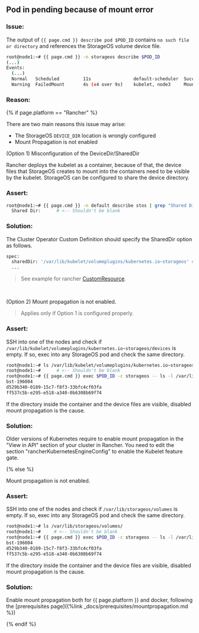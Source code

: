## Pod in pending because of mount error

### Issue:

The output of `{{ page.cmd }} describe pod $POD_ID` contains `no such file or
directory` and references the StorageOS volume device file.

```bash
root@node1:~# {{ page.cmd }} -n storageos describe $POD_ID
(...)
Events:
  (...)
  Normal   Scheduled         11s                default-scheduler  Successfully assigned default/d1 to node3
  Warning  FailedMount       4s (x4 over 9s)    kubelet, node3     MountVolume.SetUp failed for volume "pvc-f2a49198-c00c-11e8-ba01-0800278dc04d" : stat /var/lib/storageos/volumes/d9df3549-26c0-4cfc-62b4-724b443069a1: no such file or directory
```

### Reason:

{% if page.platform == "Rancher" %}

There are two main reasons this issue may arise:
- The StorageOS `DEVICE_DIR` location is wrongly configured
- Mount Propagation is not enabled



(Option 1) Misconfiguration of the DeviceDir/SharedDir

Rancher deploys the kubelet as a container, because of that, the device files
that StorageOS creates to mount into the containers need to be visible by the
kubelet. StorageOS can be configured to share the device directory.

### Assert:

```bash
root@node1:~# {{ page.cmd }} -n default describe stos | grep "Shared Dir"
  Shared Dir:      # <-- Shouldn't be blank
```

### Solution:

The Cluster Operator Custom Definition should specify the SharedDir option as follows.

```bash
spec:
  sharedDir: '/var/lib/kubelet/volumeplugins/kubernetes.io~storageos' # Needed when Kubelet as a container
  ...
```

> See example for rancher
[CustomResource](https://github.com/storageos/deploy/blob/master/k8s/deploy-storageos/cluster-operator/examples/rancher/rancher-embedded-etcd.yaml).

&nbsp; <!-- this is a blank line -->

(Option 2) Mount propagation is not enabled.

> Applies only if Option 1 is configured properly.

### Assert:

SSH into one of the nodes and check if
`/var/lib/kubelet/volumeplugins/kubernetes.io~storageos/devices` is empty. If
so, exec into any StorageOS pod and check the same directory.

```bash
root@node1:~# ls /var/lib/kubelet/volumeplugins/kubernetes.io~storageos/devices
root@node1:~#      # <-- Shouldn't be blank
root@node1:~# {{ page.cmd }} exec $POD_ID -c storageos -- ls -l /var/lib/kubelet/volumeplugins/kubernetes.io~storageos/devices
bst-196004
d529b340-0189-15c7-f8f3-33bfc4cf03fa
ff537c5b-e295-e518-a340-0b6308b69f74
```

If the directory inside the container and the device files are visible,
disabled mount propagation is the cause.


### Solution:

Older versions of Kubernetes require to enable mount propagation in the "View
in API" section of your cluster in Rancher. You need to edit the section
"rancherKubernetesEngineConfig" to enable the Kubelet feature gate.


{% else %}

Mount propagation is not enabled.

### Assert:
SSH into one of the nodes and check if `/var/lib/storageos/volumes` is
empty. If so, exec into any StorageOS pod and check the same directory.

```bash
root@node1:~# ls /var/lib/storageos/volumes/
root@node1:~#     # <-- Shouldn't be blank
root@node1:~# {{ page.cmd }} exec $POD_ID -c storageos -- ls -l /var/lib/storageos/volumes
bst-196004
d529b340-0189-15c7-f8f3-33bfc4cf03fa
ff537c5b-e295-e518-a340-0b6308b69f74
```

If the directory inside the container and the device files are visible,
disabled mount propagation is the cause.


### Solution:

Enable mount propagation both for {{ page.platform }} and docker, following the
[prerequisites page]({%link _docs/prerequisites/mountpropagation.md %})

{% endif %}
